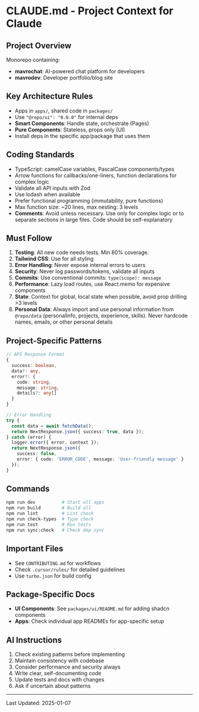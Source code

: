 # CLAUDE.md - Project Context for Claude

## Project Overview

Monorepo containing:

- **mavrochat**: AI-powered chat platform for developers
- **mavrodev**: Developer portfolio/blog site

## Key Architecture Rules

- Apps in `apps/`, shared code in `packages/`
- Use `"@repo/ui": "0.0.0"` for internal deps
- **Smart Components**: Handle state, orchestrate (Pages)
- **Pure Components**: Stateless, props only (UI)
- Install deps in the specific app/package that uses them

## Coding Standards

- TypeScript: camelCase variables, PascalCase components/types
- Arrow functions for callbacks/one-liners, function declarations for complex logic
- Validate all API inputs with Zod
- Use lodash when available
- Prefer functional programming (immutability, pure functions)
- Max function size: ~20 lines, max nesting: 3 levels
- **Comments**: Avoid unless necessary. Use only for complex logic or to separate sections in large files. Code should be self-explanatory

## Must Follow

1. **Testing**: All new code needs tests. Min 80% coverage.
2. **Tailwind CSS**: Use for all styling
3. **Error Handling**: Never expose internal errors to users
4. **Security**: Never log passwords/tokens, validate all inputs
5. **Commits**: Use conventional commits: `type(scope): message`
6. **Performance**: Lazy load routes, use React.memo for expensive components
7. **State**: Context for global, local state when possible, avoid prop drilling >3 levels
8. **Personal Data**: Always import and use personal information from `@repo/data` (personalInfo, projects, experience, skills). Never hardcode names, emails, or other personal details

## Project-Specific Patterns

```typescript
// API Response Format
{
  success: boolean,
  data?: any,
  error?: {
    code: string,
    message: string,
    details?: any[]
  }
}

// Error Handling
try {
  const data = await fetchData();
  return NextResponse.json({ success: true, data });
} catch (error) {
  logger.error({ error, context });
  return NextResponse.json({
    success: false,
    error: { code: 'ERROR_CODE', message: 'User-friendly message' }
  });
}
```

## Commands

```bash
npm run dev          # Start all apps
npm run build        # Build all
npm run lint         # Lint check
npm run check-types  # Type check
npm run test         # Run tests
npm run sync:check   # Check dep sync
```

## Important Files

- See `CONTRIBUTING.md` for workflows
- Check `.cursor/rules/` for detailed guidelines
- Use `turbo.json` for build config

## Package-Specific Docs

- **UI Components**: See `packages/ui/README.md` for adding shadcn components
- **Apps**: Check individual app READMEs for app-specific setup

## AI Instructions

1. Check existing patterns before implementing
2. Maintain consistency with codebase
3. Consider performance and security always
4. Write clear, self-documenting code
5. Update tests and docs with changes
6. Ask if uncertain about patterns

---

Last Updated: 2025-01-07
